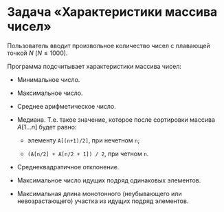 # Задача «Характеристики массива чисел»

Пользователь вводит произвольное количество чисел с плавающей точкой $N$ ($N ≤ 1000$).

Программа подсчитывает характеристики массива чисел:

* Минимальное число.

* Максимальное число.

* Среднее арифметическое число.

* Медиана. Т.е. такое значение, которое после сортировки массива $A[1...n]$ будет равно:

  * элементу `A[(n+1)/2]`, при нечетном `n`;

  * `(A[n/2] + A[n/2 + 1]) / 2`, при четном `n`.

* Среднеквадратичное отклонение.

* Максимальное число идущих подряд одинаковых элементов.

* Максимальная длина монотонного (неубывающего или невозрастающего) участка из идущих подряд элементов.
